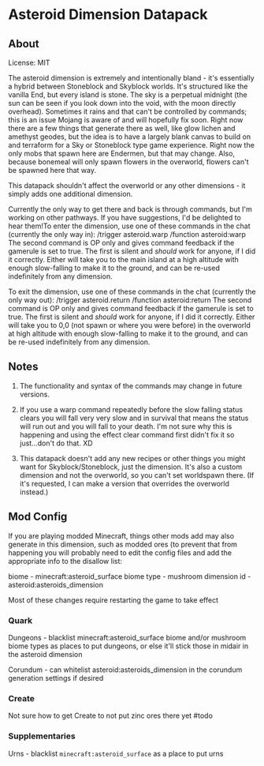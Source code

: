 # Asteroid Dimension Datapack

## About
License: MIT

The asteroid dimension is extremely and intentionally bland - it's essentially a hybrid between Stoneblock and Skyblock worlds. It's structured like the vanilla End, but every island is stone. The sky is a perpetual midnight (the sun can be seen if you look down into the void, with the moon directly overhead). Sometimes it rains and that can't be controlled by commands; this is an issue Mojang is aware of and will hopefully fix soon. Right now there are a few things that generate there as well, like glow lichen and amethyst geodes, but the idea is to have a largely blank canvas to build on and terraform for a Sky or Stoneblock type game experience. Right now the only mobs that spawn here are Endermen, but that may change. Also, because bonemeal will only spawn flowers in the overworld, flowers can't be spawned here that way.

This datapack shouldn't affect the overworld or any other dimensions - it simply adds one additional dimension. 

Currently the only way to get there and back is through commands, but I'm working on other pathways. If you have suggestions, I'd be delighted to hear them!To enter the dimension, use one of these commands in the chat (currently the only way in): 
/trigger asteroid.warp
/function asteroid:warp
The second command is OP only and gives command feedback if the gamerule is set to true. The first is silent and *should* work for anyone, if I did it correctly. Either will take you to the main island at a high altitude with enough slow-falling to make it to the ground, and can be re-used indefinitely from any dimension.

To exit the dimension, use one of these commands in the chat (currently the only way out): 
/trigger asteroid.return
/function asteroid:return
The second command is OP only and gives command feedback if the gamerule is set to true. The first is silent and *should* work for anyone, if I did it correctly. Either will take you to 0,0 (not spawn or where you were before) in the overworld at high altitude with enough slow-falling to make it to the ground, and can be re-used indefinitely from any dimension.

## Notes
1) The functionality and syntax of the commands may change in future versions.

2) If you use a warp command repeatedly before the slow falling status clears you will fall very very slow and in survival that means the status will run out and you will fall to your death. I'm not sure why this is happening and using the effect clear command first didn't fix it so just...don't do that. XD

3) This datapack doesn't add any new recipes or other things you might want for Skyblock/Stoneblock, just the dimension. It's also a custom dimension and not the overworld, so you can't set worldspawn there. (If it's requested, I can make a version that overrides the overworld instead.)


## Mod Config
If you are playing modded Minecraft, things other mods add may also generate in this dimension, such as modded ores (to prevent that from happening you will probably need to edit the config files and add the appropriate info to the disallow list:

biome - minecraft:asteroid_surface
biome type - mushroom
dimension id - asteroid:asteroids_dimension

Most of these changes require restarting the game to take effect

### Quark
Dungeons - blacklist minecraft:asteroid_surface biome and/or mushroom biome types as places to put dungeons, or else it'll stick those in midair in the asteroid dimension

Corundum - can whitelist asteroid:asteroids_dimension in the corundum generation settings if desired

### Create
Not sure how to get Create to not put zinc ores there yet #todo

### Supplementaries
Urns - blacklist `minecraft:asteroid_surface` as a place to put urns